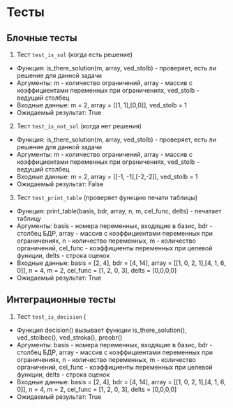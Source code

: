 # Тесты

## Блочные тесты

1. Тест ```test_is_sol``` (когда есть решение)
  - Функция: is_there_solution(m, array, ved_stolb) - проверяет, есть ли решение для данной задачи
  - Аргументы: m - количество ограничений, array - массив с коэффициентами переменных при ограничениях, ved_stolb - ведущий столбец
  - Входные данные: m = 2, array = [[1, 1],[0,0]], ved_stolb = 1
  - Ожидаемый результат: True
  
 2. Тест ```test_is_not_sol``` (когда нет решения)
  - Функция: is_there_solution(m, array, ved_stolb) - проверяет, есть ли решение для данной задачи
  - Аргументы: m - количество ограничений, array - массив с коэффициентами переменных при ограничениях, ved_stolb - ведущий столбец
  - Входные данные: m = 2, array = [[-1, -1],[-2,-2]], ved_stolb = 1
  - Ожидаемый результат: False
  
 3. Тест ```test_print_table``` (проверяет функцию печати таблицы)
  - Функция: print_table(basis, bdr, array, n, m, cel_func, delts) - печатает таблицу
  - Аргументы: basis - номера переменных, входящие в базис, bdr - столбец БДР, array - массив с коэффициентами переменных при ограничениях, n - количество переменных, m - количество органичений, cel_func - коэффициенты переменных при целевой функции, delts - строка оценок
  - Входные данные: basis = [2, 4], bdr = [4, 14], array = [[1, 0, 2, 1],[4, 1, 6, 0]], n = 4, m = 2, cel_func = [1, 2, 0, 3], delts = [0,0,0,0]
  - Ожидаемый результат: True
  
## Интеграционные тесты 

1. Тест ```test_is_decision``` (
  - Функция decision() вызывает функции is_there_solution(), ved_stolbec(), ved_stroka(), preobr()
  - Аргументы: basis - номера переменных, входящие в базис, bdr - столбец БДР, array - массив с коэффициентами переменных при ограничениях, n - количество переменных, m - количество органичений, cel_func - коэффициенты переменных при целевой функции, delts - строка оценок
  - Входные данные: basis = [2, 4], bdr = [4, 14], array = [[1, 0, 2, 1],[4, 1, 6, 0]], n = 4, m = 2, cel_func = [1, 2, 0, 3], delts = [0,0,0,0]
  - Ожидаемый результат: True
